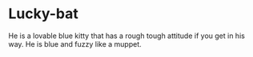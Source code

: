 # Lucky-bat
He is a lovable blue kitty that has a rough tough attitude if you get in his way. He is blue and fuzzy  like a muppet. 
